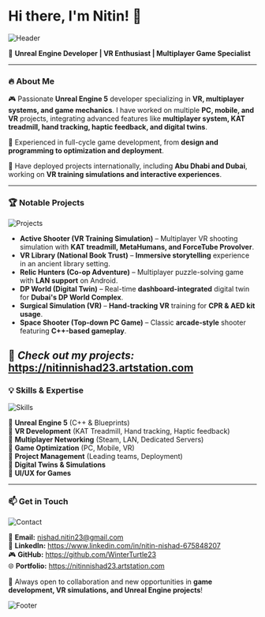 # Hi there, I'm Nitin! 👋

![Header](https://your-image-link.com/header.png)

🚀 **Unreal Engine Developer | VR Enthusiast | Multiplayer Game Specialist**

---

### 🔥 About Me

🎮 Passionate **Unreal Engine 5** developer specializing in **VR, multiplayer systems, and game mechanics**. I have worked on multiple **PC, mobile, and VR** projects, integrating advanced features like **multiplayer system, KAT treadmill, hand tracking, haptic feedback, and digital twins**.

💼 Experienced in full-cycle game development, from **design and programming to optimization and deployment**.

📍 Have deployed projects internationally, including **Abu Dhabi and Dubai**, working on **VR training simulations and interactive experiences**.

---

### 🏆 Notable Projects

![Projects](https://your-image-link.com/projects.png)

- **Active Shooter (VR Training Simulation)** – Multiplayer VR shooting simulation with **KAT treadmill, MetaHumans, and ForceTube Provolver**.
- **VR Library (National Book Trust)** – **Immersive storytelling** experience in an ancient library setting.
- **Relic Hunters (Co-op Adventure)** – Multiplayer puzzle-solving game with **LAN support** on Android.
- **DP World (Digital Twin)** – Real-time **dashboard-integrated** digital twin for **Dubai's DP World Complex**.
- **Surgical Simulation (VR)** – **Hand-tracking VR** training for **CPR & AED kit usage**.
- **Space Shooter (Top-down PC Game)** – Classic **arcade-style** shooter featuring **C++-based gameplay**.

🔗 *Check out my projects:* https://nitinnishad23.artstation.com
---

### 💡 Skills & Expertise

![Skills](https://your-image-link.com/skills.png)

🔹 **Unreal Engine 5** (C++ & Blueprints)  
🔹 **VR Development** (KAT Treadmill, Hand tracking, Haptic feedback)  
🔹 **Multiplayer Networking** (Steam, LAN, Dedicated Servers)  
🔹 **Game Optimization** (PC, Mobile, VR)  
🔹 **Project Management** (Leading teams, Deployment)  
🔹 **Digital Twins & Simulations**  
🔹 **UI/UX for Games**  

---

### 📫 Get in Touch

![Contact](https://your-image-link.com/contact.png)

📧 **Email:** nishad.nitin23@gmail.com  
💼 **LinkedIn:** https://www.linkedin.com/in/nitin-nishad-675848207  
🎮 **GitHub:** https://github.com/WinterTurtle23  
🌐 **Portfolio:** https://nitinnishad23.artstation.com

🚀 Always open to collaboration and new opportunities in **game development, VR simulations, and Unreal Engine projects**!

![Footer]([https://your-image-link.com/footer.png](https://drive.google.com/file/d/1dmKJ_M1wW91S8vH0gj-CD3gzznv_hTjc/view?usp=drive_link))
